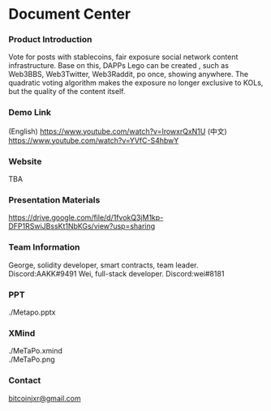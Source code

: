 # Document Center
### Product Introduction
Vote for posts with stablecoins, fair exposure social network content infrastructure. Base on this, DAPPs Lego can be created , such as Web3BBS, Web3Twitter, Web3Raddit, po once, showing anywhere. The quadratic voting algorithm makes the exposure no longer exclusive to KOLs, but the quality of the content itself.
</br>

### Demo Link
(English) https://www.youtube.com/watch?v=IrowxrQxN1U
(中文) https://www.youtube.com/watch?v=YVfC-S4hbwY
</br>

### Website
TBA
</br>

### Presentation Materials
https://drive.google.com/file/d/1fvokQ3jM1kp-DFP1RSwiJBssKt1NbKGs/view?usp=sharing
</br>

### Team Information
George, solidity developer, smart contracts, team leader. Discord:AAKK#9491
Wei, full-stack developer. Discord:wei#8181
</br>

### PPT
./Metapo.pptx
</br>

### XMind
./MeTaPo.xmind
</br>
./MeTaPo.png
</br>

### Contact
bitcoinjxr@gmail.com
